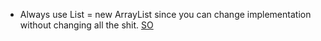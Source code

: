 - Always use List<?> = new ArrayList<?> since you can change implementation without changing all the shit.
[SO](https://stackoverflow.com/questions/2279030/type-list-vs-type-arraylist-in-java)
